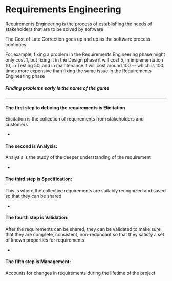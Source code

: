 # Requirements Engineering

Requirements Engineering is the process of establishing the needs of stakeholders that are to be solved by software

The Cost of Late Correction goes up and up as the software process continues

For example, fixing a problem in the Requirements Engineering phase might only cost 1, but fixing it in the Design phase it will cost 5, in implementation 10, in Testing 50, and in maintenance it will cost around 100 -- which is 100 times more expensive than fixing the same issue in the Requirements Engineering phase

##### Finding problems early is the name of the game

***

#### The first step to defining the requirements is Elicitation

Elicitation is the collection of requirements from stakeholders and customers

-

#### The second is Analysis:

Analysis is the study of the deeper understanding of the requirement

-

#### The third step is Specification:

This is where the collective requirements are suitably recognized and saved so that they can be shared

-

#### The fourth step is Validation:

After the requirements can be shared, they can be validated to make sure that they are complete, consistent, non-redundant so that they satisfy a set of known properties for requirements

-

#### The fifth step is Management:

Accounts for changes in requirements during the lifetime of the project
